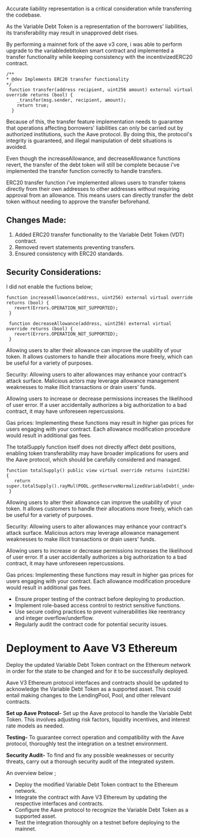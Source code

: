 Accurate liability representation is a critical consideration while transferring the codebase. 

As the Variable Debt Token is a representation of the borrowers' liabilities, its transferability may result in unapproved debt rises.

By performing a mainnet fork of the aave v3 core, i was able to perform upgrade to the variabledebttoken smart contract and implemented a transfer functionality while keeping consistency with the incentivizedERC20 contract.

```
/**
* @dev Implements ERC20 transfer functionality
*/
 function transfer(address recipient, uint256 amount) external virtual override returns (bool) {
    _transfer(msg.sender, recipient, amount);
    return true;
  }
```

Because of this, the transfer feature implementation needs to guarantee that operations affecting borrowers' liabilities can only be carried out by authorized institutions, such the Aave protocol. By doing this, the protocol's integrity is guaranteed, and illegal manipulation of debt situations is avoided.

Even though the increaseAllowance, and decreaseAllowance functions revert, the transfer of the debt token will still be complete because i've implemented the transfer function correctly to handle transfers.

ERC20 transfer function i've implemented allows users to transfer tokens directly from their own addresses to other addresses without requiring approval from an allowance. This means users can directly transfer the debt token without needing to approve the transfer beforehand.


## Changes Made:
1. Added ERC20 transfer functionality to the Variable Debt Token (VDT) contract.
1. Removed revert statements preventing transfers.
1. Ensured consistency with ERC20 standards.


## Security Considerations:

I did not enable the fuctions below;

 ```
 function increaseAllowance(address, uint256) external virtual override returns (bool) {
    revert(Errors.OPERATION_NOT_SUPPORTED);
  }

  function decreaseAllowance(address, uint256) external virtual override returns (bool) {
    revert(Errors.OPERATION_NOT_SUPPORTED);
  }
```

Allowing users to alter their allowance can improve the usability of your token. It allows customers to handle their allocations more freely, which can be useful for a variety of purposes.

Security: Allowing users to alter allowances may enhance your contract's attack surface. Malicious actors may leverage allowance management weaknesses to make illicit transactions or drain users' funds.

Allowing users to increase or decrease permissions increases the likelihood of user error. If a user accidentally authorizes a big authorization to a bad contract, it may have unforeseen repercussions.

Gas prices: Implementing these functions may result in higher gas prices for users engaging with your contract. Each allowance modification procedure would result in additional gas fees.

The totalSupply function itself does not directly affect debt positions, enabling token transferability may have broader implications for users and the Aave protocol, which should be carefully considered and managed.
 ```
function totalSupply() public view virtual override returns (uint256) {
    return super.totalSupply().rayMul(POOL.getReserveNormalizedVariableDebt(_underlyingAsset));
  }
```

Allowing users to alter their allowance can improve the usability of your token. It allows customers to handle their allocations more freely, which can be useful for a variety of purposes.

Security: Allowing users to alter allowances may enhance your contract's attack surface. Malicious actors may leverage allowance management weaknesses to make illicit transactions or drain users' funds.

Allowing users to increase or decrease permissions increases the likelihood of user error. If a user accidentally authorizes a big authorization to a bad contract, it may have unforeseen repercussions.

Gas prices: Implementing these functions may result in higher gas prices for users engaging with your contract. Each allowance modification procedure would result in additional gas fees.

* Ensure proper testing of the contract before deploying to production.
* Implement role-based access control to restrict sensitive functions.
* Use secure coding practices to prevent vulnerabilities like reentrancy and integer overflow/underflow.
* Regularly audit the contract code for potential security issues.
# Deployment to Aave V3 Ethereum

Deploy the updated Variable Debt Token contract on the Ethereum network in order for the state to be changed and for it to be successfully deployed.

Aave V3 Ethereum protocol interfaces and contracts should be updated to acknowledge the Variable Debt Token as a supported asset. This could entail making changes to the LendingPool, Pool, and other relevant contracts.

**Set up Aave Protocol-** Set up the Aave protocol to handle the Variable Debt Token. This involves adjusting risk factors, liquidity incentives, and interest rate models as needed.

**Testing-** To guarantee correct operation and compatibility with the Aave protocol, thoroughly test the integration on a testnet environment.

**Security Audit-** To find and fix any possible weaknesses or security threats, carry out a thorough security audit of the integrated system.

An overview below ;
* Deploy the modified Variable Debt Token contract to the Ethereum network.
* Integrate the contract with Aave V3 Ethereum by updating the respective interfaces and contracts.
* Configure the Aave protocol to recognize the Variable Debt Token as a supported asset.
* Test the integration thoroughly on a testnet before deploying to the mainnet.

